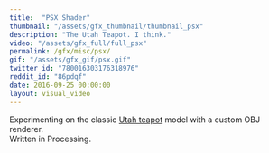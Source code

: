 ```yaml
---
title:  "PSX Shader"
thumbnail: "/assets/gfx_thumbnail/thumbnail_psx"
description: "The Utah Teapot. I think."
video: "/assets/gfx_full/full_psx"
permalink: /gfx/misc/psx/
gif: "/assets/gfx_gif/psx.gif"
twitter_id: "780016303176318976" 
reddit_id: "86pdqf"
date: 2016-09-25 00:00:00
layout: visual_video
---
```

Experimenting on the classic [Utah teapot](https://en.wikipedia.org/wiki/Utah_teapot) model with a custom OBJ renderer.   
Written in Processing.
